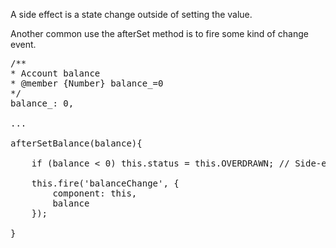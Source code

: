 A side effect is a state change outside of setting the value.

Another common use the afterSet method is to fire some kind of change event.

<pre class="runnable readonly text 340">
/**
* Account balance
* @member {Number} balance_=0
*/
balance_: 0,

...

afterSetBalance(balance){

    if (balance < 0) this.status = this.OVERDRAWN; // Side-effect

    this.fire('balanceChange', {
        component: this,
        balance
    });

}
</pre>

